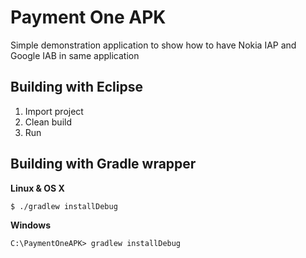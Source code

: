 Payment One APK
===============

Simple demonstration application to show how to have Nokia IAP and Google IAB in same application

Building with Eclipse
---------------------

1. Import project
2. Clean build
3. Run

Building with Gradle wrapper
----------------------------

**Linux & OS X**

```
$ ./gradlew installDebug
```

**Windows**

```
C:\PaymentOneAPK> gradlew installDebug
```

